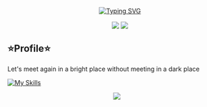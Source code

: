 <div align="center">
  
  <!-- dynamic typing effect 动态打字效果 -->
[![Typing SVG](https://readme-typing-svg.demolab.com?font=Yu+Gothic+Medium&weight=430&size=28&pause=1000&color=0EB3F7&center=true&vCenter=true&random=false&width=435&lines=%E9%A1%98%E3%81%84%E4%BA%8B+%E7%A5%88%E3%82%8B%E3%82%88;Everything+will+be+alright)](https://git.io/typing-svg)

</div>
<div align="center">
 <img align="center" src="https://github-readme-stats.vercel.app/api?username=huvz04&show_icons=true&count_private=true"/>
<img align="center" src="https://github-readme-stats.vercel.app/api/top-langs/?username=huvz04&layout=compact"/>
<br>
  </div>




## ⭐Profile⭐

<!-- profile logo 个人资料徽标 -->
 
Let's meet again in a bright place without meeting in a dark place


[![My Skills](https://skillicons.dev/icons?i=java,kotlin,docker,github,gradle,idea,linux&theme=light)](https://skillicons.dev)


 <div align="center">
    <a href="https://steamcommunity.com/id/Huvz/"><img src="https://img.shields.io/badge/Steam-Huvz-000000?style=for-the-badge&logo=steam&logoColor=white" /></a>&emsp;
  </div>
